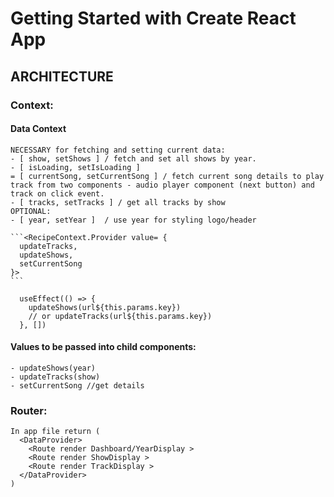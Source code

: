 # Getting Started with Create React App

## ARCHITECTURE

### Context: 
  #### Data Context
    NECESSARY for fetching and setting current data:
    - [ show, setShows ] / fetch and set all shows by year.
    - [ isLoading, setIsLoading ] 
    = [ currentSong, setCurrentSong ] / fetch current song details to play track from two components - audio player component (next button) and track on click event.
    - [ tracks, setTracks ] / get all tracks by show
    OPTIONAL:
    - [ year, setYear ]  / use year for styling logo/header

    ```<RecipeContext.Provider value= {
      updateTracks,
      updateShows,
      setCurrentSong
    }>
    ```

  ```Note: use effect will be used on most individual components with router: 
    useEffect(() => {
      updateShows(url${this.params.key})
      // or updateTracks(url${this.params.key})
    }, [])
  ```

  #### Values to be passed into child components:
    - updateShows(year)
    - updateTracks(show)
    - setCurrentSong //get details 

### Router:
```
In app file return (
  <DataProvider>
    <Route render Dashboard/YearDisplay >
    <Route render ShowDisplay >
    <Route render TrackDisplay >
  </DataProvider>
)
```



